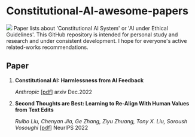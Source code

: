# Constitutional-AI-awesome-papers
![](https://img.shields.io/github/last-commit/Timothyxxx/Chain-of-ThoughtsPapers?color=green) 
Paper lists about 'Constitutional AI System' or 'AI under Ethical Guidelines'. This GitHub repository is intended for personal study and research and under consistent development. I hope for everyone's active related-works recommendations.

## Paper

1. **Constitutional AI: Harmlessness from AI Feedback**

   *Anthropic* [[pdf](https://arxiv.org/abs/2212.08073)] arxiv Dec.2022

2. **Second Thoughts are Best: Learning to Re-Align With Human Values from Text Edits**

   *Ruibo Liu, Chenyan Jia, Ge Zhang, Ziyu Zhuang, Tony X. Liu, Soroush Vosoughi* [[pdf](https://proceedings.neurips.cc/paper_files/paper/2022/file/01c4593d60a020fed5607944330106b1-Paper-Conference.pdf)] NeurIPS 2022

